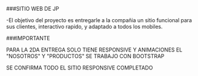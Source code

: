 ###SITIO  WEB DE JP

-El objetivo del proyecto es entregarle a la compañia un sitio funcional para sus clientes, interactivo rapido, y adaptado a todos los mobiles.


###IMPORTANTE

PARA LA 2DA ENTREGA SOLO TIENE RESPONSIVE Y ANIMACIONES EL "NOSOTROS" Y "PRODUCTOS" SE TRABAJO CON BOOTSTRAP

SE CONFIRMA TODO EL SITIO RESPONSIVE COMPLETADO